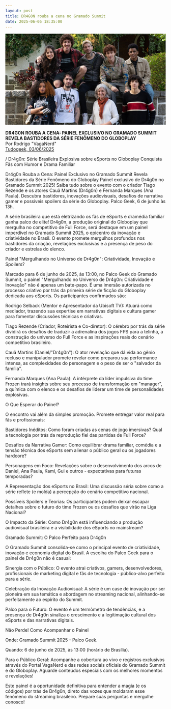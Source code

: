 ```yaml
---
layout: post
title: DR4G0N rouba a cena no Gramado Summit
date: 2025-06-05 18:35:00
---
```

![](/uploads/dragon-equipe.jpg)

**DR4G0N ROUBA A CENA: PAINEL EXCLUSIVO NO GRAMADO SUMMIT REVELA BASTIDORES DA SÉRIE FENÔMENO DO GLOBOPLAY**\
Por Rodrigo "VagaNerd"\
[Tudogeek, 03/06/2025](https://tudogeek.com.br/dr4g0n-rouba-a-cena-painel-exclusivo-no-gramado-summit-revela-bastidores-da-serie-fenomeno-do-globoplay/)


/ Dr4g0n: Série Brasileira Explosiva sobre eSports no Globoplay Conquista Fãs com Humor e Drama Familiar

Dr4g0n Rouba a Cena: Painel Exclusivo no Gramado Summit Revela Bastidores da Série Fenômeno do Globoplay
Painel exclusivo de Dr4g0n no Gramado Summit 2025! Saiba tudo sobre o evento com o criador Tiago Rezende e os atores Cauã Martins (Dr4g0n) e Fernanda Marques (Ana Paula). Descubra bastidores, inovações audiovisuais, desafios de narrativa gamer e possíveis spoilers da série do Globoplay. Palco Geek, 6 de junho às 13h.

A série brasileira que está eletrizando os fãs de eSports e dramédia familiar ganha palco de elite! Dr4g0n, a produção original do Globoplay que mergulha no competitivo de Full Force, será destaque em um painel imperdível no Gramado Summit 2025, o epicentro da inovação e criatividade no Brasil. O evento promete mergulhos profundos nos bastidores da criação, revelações exclusivas e a presença de peso do criador e estrelas do elenco.

Painel "Mergulhando no Universo de Dr4g0n": Criatividade, Inovação e Spoilers?

Marcado para 6 de junho de 2025, às 13:00, no Palco Geek do Gramado Summit, o painel "Mergulhando no Universo de Dr4g0n: Criatividade e Inovação" não é apenas um bate-papo. É uma imersão autorizada no processo criativo por trás da primeira série de ficção do Globoplay dedicada aos eSports. Os participantes confirmados são:

Rodrigo Selback (Mentor e Apresentador da Ubisoft TV): Atuará como mediador, trazendo sua expertise em narrativas digitais e cultura gamer para fomentar discussões técnicas e criativas.

Tiago Rezende (Criador, Roteirista e Co-diretor): O cérebro por trás da série dividirá os desafios de traduzir a adrenalina dos jogos FPS para a telinha, a construção do universo do Full Force e as inspirações reais do cenário competitivo brasileiro.

Cauã Martins (Daniel/"Dr4g0n"): O ator revelação que dá vida ao gênio recluso e manipulador promete revelar como preparou sua performance intensa, as complexidades do personagem e o peso de ser o "salvador da família".

Fernanda Marques (Ana Paula): A intérprete da líder impulsiva do time Frozen trará insights sobre seu processo de transformação em "manager", a química com o elenco e os desafios de liderar um time de personalidades explosivas.

O Que Esperar do Painel?

O encontro vai além da simples promoção. Promete entregar valor real para fãs e profissionais:

Bastidores Inéditos: Como foram criadas as cenas de jogo imersivas? Qual a tecnologia por trás da reprodução fiel das partidas de Full Force?

Desafios da Narrativa Gamer: Como equilibrar drama familiar, comédia e a tensão técnica dos eSports sem alienar o público geral ou os jogadores hardcore?

Personagens em Foco: Revelações sobre o desenvolvimento dos arcos de Daniel, Ana Paula, Kami, Gui e outros - expectativas para futuras temporadas?

A Representação dos eSports no Brasil: Uma discussão séria sobre como a série reflete (e molda) a percepção do cenário competitivo nacional.

Possíveis Spoilers e Teorias: Os participantes podem deixar escapar detalhes sobre o futuro do time Frozen ou os desafios que virão na Liga Nacional?

O Impacto da Série: Como Dr4g0n está influenciando a produção audiovisual brasileira e a visibilidade dos eSports no mainstream?

Gramado Summit: O Palco Perfeito para Dr4g0n

O Gramado Summit consolida-se como o principal evento de criatividade, inovação e economia digital do Brasil. A escolha do Palco Geek para o painel de Dr4g0n não é casual:

Sinergia com o Público: O evento atrai criativos, gamers, desenvolvedores, profissionais de marketing digital e fãs de tecnologia - público-alvo perfeito para a série.

Celebração da Inovação Audiovisual: A série é um case de inovação por ser pioneira em sua temática e abordagem no streaming nacional, alinhando-se perfeitamente ao espírito do Summit.

Palco para o Futuro: O evento é um termômetro de tendências, e a presença de Dr4g0n sinaliza o crescimento e a legitimação cultural dos eSports e das narrativas digitais.

Não Perde! Como Acompanhar o Painel

Onde: Gramado Summit 2025 - Palco Geek.

Quando: 6 de junho de 2025, às 13:00 (horário de Brasília).

Para o Público Geral: Acompanhe a cobertura ao vivo e registros exclusivos através do Portal VagaNerd e das redes sociais oficiais do Gramado Summit e do Globoplay. Aguarde conteúdos especiais com os melhores momentos e revelações!

Este painel é a oportunidade definitiva para entender a magia (e os códigos) por trás de Dr4g0n, direto das vozes que moldaram esse fenômeno do streaming brasileiro. Prepare suas perguntas e mergulhe conosco!
